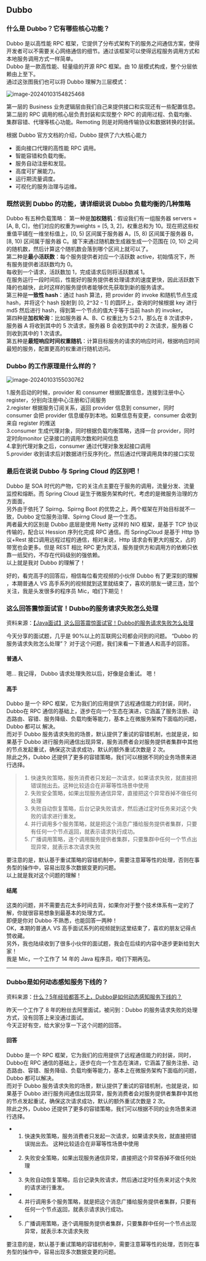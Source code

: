 ## Dubbo

###  什么是 Dubbo？它有哪些核心功能？  

Dubbo 是以高性能 RPC 框架，它提供了分布式架构下的服务之间通信方案，使得开发者可以不需要关心网络通信的细节。通过该框架可以使得远程服务调用方式和本地服务调用方式一样简单。<br/>
Dubbo 是一款高性能、轻量级的开源 RPC 框架。由 10 层模式构成，整个分层依赖由上至下。<br/>
通过这张图我们也可以将 Dubbo 理解为三层模式：  <br/>

![image-20240103154825468](img/image-20240103154825468.png)

第一层的 Business 业务逻辑层由我们自己来提供接口和实现还有一些配置信息。<br/>
第二层的 RPC 调用的核心层负责封装和实现整个 RPC 的调用过程、负载均衡、集群容错、代理等核心功能。Remoting 则是对网络传输协议和数据转换的封装。<br/>

根据 Dubbo 官方文档的介绍，Dubbo 提供了六大核心能力<br/>
-  面向接口代理的高性能 RPC 调用。<br/>
-  智能容错和负载均衡。<br/>
-  服务自动注册和发现。<br/>
-  高度可扩展能力。<br/>
-  运行期流量调度。<br/>
-  可视化的服务治理与运维。  <br/>

### 既然说到 Dubbo 的功能，请详细说说 Dubbo 负载均衡的几种策略  

Dubbo 有五种负载策略：
第一种是**加权随机**：假设我们有一组服务器 servers = [A, B, C]，他们对应的权重为weights = [5, 3, 2]，权重总和为 10。现在把这些权重值平铺在一维坐标值上，[0, 5) 区间属于服务器 A，[5, 8) 区间属于服务器 B，[8, 10) 区间属于服务器 C。接下来通过随机数生成器生成一个范围在 [0, 10) 之间的随机数，然后计算这个随机数会落到哪个区间上就可以了。<br/>
第二种是**最小活跃数**：每个服务提供者对应一个活跃数 active，初始情况下，所有服务提供者活跃数均为 0。<br/>
每收到一个请求，活跃数加 1，完成请求后则将活跃数减 1。<br/>
在服务运行一段时间后，性能好的服务提供者处理请求的速度更快，因此活跃数下降的也越快，此时这样的服务提供者能够优先获取到新的服务请求。<br/>
第三种是**一致性 hash**：通过 hash 算法，把 provider 的 invoke 和随机节点生成 hash，并将这个 hash 投射到 [0, 2^32 - 1] 的圆环上，查询的时候根据 key 进行 md5 然后进行 hash，得到第一个节点的值大于等于当前 hash 的 invoker。<br/>
第四种是**加权轮询**：比如服务器 A、B、C 权重比为 5:2:1，那么在 8 次请求中，服务器 A 将收到其中的 5 次请求，服务器 B 会收到其中的 2 次请求，服务器 C 则收到其中的 1 次请求。<br/>
第五种是**最短响应时间权重随机**：计算目标服务的请求的响应时间，根据响应时间最短的服务，配置更高的权重进行随机访问。  <br/>

### Dubbo 的工作原理是什么样的？  

![image-20240103155030762](img/image-20240103155030762.png)

1.服务启动的时候，provider 和 consumer 根据配置信息，连接到注册中心 register，分别向注册中心注册和订阅服务<br/>
2.register 根据服务订阅关系，返回 provider 信息到 consumer，同时 consumer 会把 provider 信息缓存到本地。如果信息有变更，consumer 会收到来自 register 的推送 <br/>
3.consumer 生成代理对象，同时根据负载均衡策略，选择一台 provider，同时定时向monitor 记录接口的调用次数和时间信息<br/>
4.拿到代理对象之后，consumer 通过代理对象发起接口调用<br/>
5.provider 收到请求后对数据进行反序列化，然后通过代理调用具体的接口实现  <br/>

### 最后在说说 Dubbo 与 Spring Cloud 的区别吧！

Dubbo 是 SOA 时代的产物，它的关注点主要在于服务的调用，流量分发、流量监控和熔断。而 Spring Cloud 诞生于微服务架构时代，考虑的是微服务治理的方方面面，<br/>
另外由于依托了 Spirng、Spirng Boot 的优势之上，两个框架在开始目标就不一致，Dubbo 定位服务治理、Spirng Cloud 是一个生态。<br/>
两者最大的区别是 Dubbo 底层是使用 Netty 这样的 NIO 框架，是基于 TCP 协议传输的，配合以 Hession 序列化完成 RPC 通信。而 SpringCloud 是基于 Http 协议+Rest 接口调用远程过程的通信，相对来说，Http 请求会有更大的报文，占的带宽也会更多。但是 REST 相比 RPC 更为灵活，服务提供方和调用方的依赖只依靠一纸契约，不存在代码级别的强依赖。<br/>
以上就是我对 Dubbo 的理解了！

好的，看完高手的回答后，相信每位看完视频的小伙伴 Dubbo 有了更深刻的理解 ，本期普通人 VS 高手系列的视频就到这里就结束了，喜欢的朋友一键三连，加个关注，我是头发很多的程序员 Mic，咱们下期见！  

### 这么回答震惊面试官！Dubbo的服务请求失败怎么处理

资料来源：[【Java面试】这么回答震惊面试官！Dubbo的服务请求失败怎么处理](https://www.toutiao.com/video/7302354368265716233/?from_scene=all&log_from=a0bdacf092f1a_1703572893210)

今天分享的面试题，几乎是 90%以上的互联网公司都会问到的问题。
“Dubbo 的服务请求失败怎么处理”？
对于这个问题，我们来看一下普通人和高手的回答。

#### 普通人

嗯… 我记得， Dubbo 请求处理失败以后，好像是会重试。 嗯！

#### 高手

Dubbo 是一个 RPC 框架，它为我们的应用提供了远程通信能力的封装，同时，Dubbo在 RPC 通信的基础上，逐步在向一个生态在演进，它涵盖了服务注册、动态路由、容错、服务降级、负载均衡等能力，基本上在微服务架构下面临的问题，Dubbo 都可以
解决。<br/>
而对于 Dubbo 服务请求失败的场景，默认提供了重试的容错机制，也就是说，如果基于 Dubbo 进行服务间通信出现异常，服务消费者会对服务提供者集群中其他的节点发起重试，确保这次请求成功，默认的额外重试次数是 2 次。<br/>
除此之外，Dubbo 还提供了更多的容错策略，我们可以根据不同的业务场景来进行选择。<br/>
> 1. 快速失败策略，服务消费者只发起一次请求，如果请求失败，就直接把错误抛出去。这种比较适合在非幂等性场景中使用
> 2. 失败安全策略，如果出现服务通信异常，直接把这个异常吞掉不做任何处理
> 3. 失败自动恢复策略，后台记录失败请求，然后通过定时任务来对这个失败的请求进行重发。
> 4. 并行调用多个服务策略，就是把这个消息广播给服务提供者集群，只要有任何一个节点返回，就表示请求执行成功。
> 5. 广播调用策略，逐个调用服务提供者集群，只要集群中任何一个节点出现异常，就表示本次请求失败

要注意的是，默认基于重试策略的容错机制中，需要注意幂等性的处理，否则在事务型的操作中，容易出现多次数据变更的问题。<br/>
以上就是我对这个问题的理解！<br/>

####  结尾
这类的问题，并不需要去花太多时间去背，如果你对于整个技术体系有一定的了解，你就很容易想象到最基本的处理方式。<br/>
即便是你对 Dubbo 不熟悉，也能回答一两种！<br/>
OK，本期的普通人 VS 高手面试系列的视频就到这里结束了，喜欢的朋友记得点赞收藏。<br/>
另外，我也陆续收到了很多小伙伴的面试题，我会在后续的内容中逐步更新给到大家！<br/>
我是 Mic，一个工作了 14 年的 Java 程序员，咱们下期再见。  <br/>



<hr/>

###  Dubbo是如何动态感知服务下线的？
资料来源：[什么？5年经验都答不上，Dubbo是如何动态感知服务下线的？](https://www.toutiao.com/video/7088254935967466021/?from_scene=all)

昨天一个工作了 8 年的粉丝去阿里面试，被问到：Dubbo 的服务请求失败的处理方式，没有回答上来没通过面试。<br/>
今天正好有空，给大家分享一下这个问题的回答。<br/>

#### 回答
Dubbo 是一个 RPC 框架，它为我们的应用提供了远程通信能力的封装，同时，Dubbo在 RPC 通信的基础上，逐步在向一个生态在演进，它涵盖了服务注册、动态路由、容错、服务降级、负载均衡等能力，基本上在微服务架构下面临的问题，Dubbo 都可以解决。<br/>
而对于 Dubbo 服务请求失败的场景，默认提供了重试的容错机制，也就是说，如果基于 Dubbo 进行服务间通信出现异常，服务消费者会对服务提供者集群中其他的节点发起重试，确保这次请求成功，默认的额外重试次数是 2 次。<br/>
除此之外，Dubbo 还提供了更多的容错策略，我们可以根据不同的业务场景来进行选择。

- 1. 快速失败策略，服务消费者只发起一次请求，如果请求失败，就直接把错误抛出去。
这种比较适合在非幂等性场景中使用
- 2. 失败安全策略，如果出现服务通信异常，直接把这个异常吞掉不做任何处理
- 3. 失败自动恢复策略，后台记录失败请求，然后通过定时任务来对这个失败的请求进行重发。
- 4. 并行调用多个服务策略，就是把这个消息广播给服务提供者集群，只要有任何一个节点返回，就表示请求执行成功。
- 5. 广播调用策略，逐个调用服务提供者集群，只要集群中任何一个节点出现异常，就表示本次请求失败

要注意的是，默认基于重试策略的容错机制中，需要注意幂等性的处理，否则在事务型的操作中，容易出现多次数据变更的问题。 <br/> 
